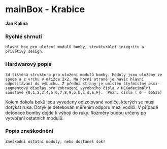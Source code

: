 # mainBox - Krabice

**Jan Kalina**

### Rychlé shrnutí
	Hlavní box pro uložení modulů bomby, strukturální integritu a přívětivý design.

### Hardwarový popis
	3d tištěná struktura pro uložení modulů bomby. Moduly jsou uloženy ze spoda a z vrchu v mřížce 2x2. Na horní straně je navíc hlavní odpočítávání do výbuchu. Z přední strany je umístěn čtyřmístný osmi-segmentový display pro zobrazení výrobního čísla v HEXadecimální soustavě {0,1,2,3,4,5,6,7,8,9,o,b,c,d,E,F}.  Pozn. čísla ( 0 - 65535) 
Kolem dokola boků jsou vyvedeny odizolované vodiče, kterých se musí dotýkat ruka. Dotyk je detekován měřením odporu mezi vodiči. V případě detonace bomby dojde k výboji do ruky. Rozměry budou určeny po vytvoření ostatních modulů.

### Popis zneškodnění
	Zneškodni ostatní moduly, nebo dostaneš šok!